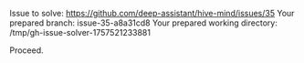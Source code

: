 Issue to solve: https://github.com/deep-assistant/hive-mind/issues/35
Your prepared branch: issue-35-a8a31cd8
Your prepared working directory: /tmp/gh-issue-solver-1757521233881

Proceed.